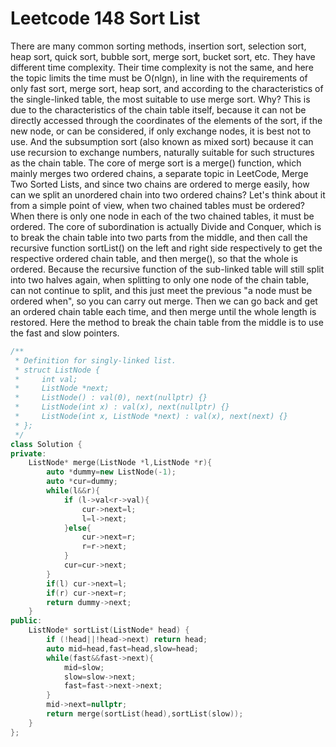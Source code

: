# Leetcode 148 Sort List
There are many common sorting methods, insertion sort, selection sort, heap sort, quick sort, bubble sort, merge sort, bucket sort, etc. They have different time complexity. Their time complexity is not the same, and here the topic limits the time must be O(nlgn), in line with the requirements of only fast sort, merge sort, heap sort, and according to the characteristics of the single-linked table, the most suitable to use merge sort. Why? This is due to the characteristics of the chain table itself, because it can not be directly accessed through the coordinates of the elements of the sort, if the new node, or can be considered, if only exchange nodes, it is best not to use. And the subsumption sort (also known as mixed sort) because it can use recursion to exchange numbers, naturally suitable for such structures as the chain table. The core of merge sort is a merge() function, which mainly merges two ordered chains, a separate topic in LeetCode, Merge Two Sorted Lists, and since two chains are ordered to merge easily, how can we split an unordered chain into two ordered chains? Let's think about it from a simple point of view, when two chained tables must be ordered? When there is only one node in each of the two chained tables, it must be ordered. The core of subordination is actually Divide and Conquer, which is to break the chain table into two parts from the middle, and then call the recursive function sortList() on the left and right side respectively to get the respective ordered chain table, and then merge(), so that the whole is ordered. Because the recursive function of the sub-linked table will still split into two halves again, when splitting to only one node of the chain table, can not continue to split, and this just meet the previous "a node must be ordered when", so you can carry out merge. Then we can go back and get an ordered chain table each time, and then merge until the whole length is restored. Here the method to break the chain table from the middle is to use the fast and slow pointers.

```cpp
/**
 * Definition for singly-linked list.
 * struct ListNode {
 *     int val;
 *     ListNode *next;
 *     ListNode() : val(0), next(nullptr) {}
 *     ListNode(int x) : val(x), next(nullptr) {}
 *     ListNode(int x, ListNode *next) : val(x), next(next) {}
 * };
 */
class Solution {
private:
    ListNode* merge(ListNode *l,ListNode *r){
        auto *dummy=new ListNode(-1);
        auto *cur=dummy;
        while(l&&r){
            if (l->val<r->val){
                cur->next=l;
                l=l->next;
            }else{
                cur->next=r;
                r=r->next;
            }
            cur=cur->next;
        }
        if(l) cur->next=l;
        if(r) cur->next=r;
        return dummy->next;
    }
public:
    ListNode* sortList(ListNode* head) {
        if (!head||!head->next) return head;
        auto mid=head,fast=head,slow=head;
        while(fast&&fast->next){
            mid=slow;
            slow=slow->next;
            fast=fast->next->next;
        }
        mid->next=nullptr;
        return merge(sortList(head),sortList(slow));
    }
};
```
